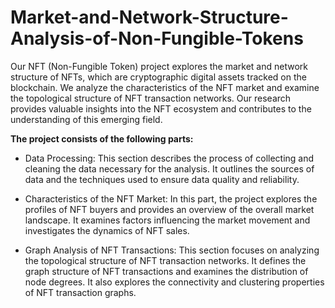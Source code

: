# Market-and-Network-Structure-Analysis-of-Non-Fungible-Tokens


Our NFT (Non-Fungible Token) project explores the market and network structure of NFTs, which are cryptographic digital assets tracked on the blockchain. We analyze the characteristics of the NFT market and examine the topological structure of NFT transaction networks. Our research provides valuable insights into the NFT ecosystem and contributes to the understanding of this emerging field.





**The project consists of the following parts:**

- Data Processing: This section describes the process of collecting and cleaning the data necessary for the analysis. It outlines the sources of data and the techniques used to ensure data quality and reliability.

- Characteristics of the NFT Market: In this part, the project explores the profiles of NFT buyers and provides an overview of the overall market landscape. It examines factors influencing the market movement and investigates the dynamics of NFT sales.

- Graph Analysis of NFT Transactions: This section focuses on analyzing the topological structure of NFT transaction networks. It defines the graph structure of NFT transactions and examines the distribution of node degrees. It also explores the connectivity and clustering properties of NFT transaction graphs.
